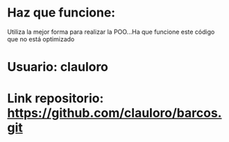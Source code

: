 # Haz que funcione:

Utiliza la mejor forma para realizar la POO...Ha que funcione este código que no está optimizado

# Usuario: clauloro
# Link repositorio: https://github.com/clauloro/barcos.git
